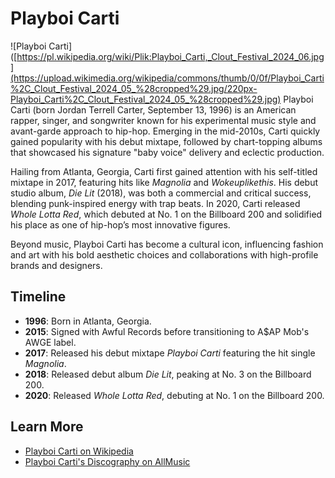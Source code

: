 # Playboi Carti

![Playboi Carti]([https://pl.wikipedia.org/wiki/Plik:Playboi_Carti,_Clout_Festival_2024_06.jpg](https://upload.wikimedia.org/wikipedia/commons/thumb/0/0f/Playboi_Carti%2C_Clout_Festival_2024_05_%28cropped%29.jpg/220px-Playboi_Carti%2C_Clout_Festival_2024_05_%28cropped%29.jpg)
Playboi Carti (born Jordan Terrell Carter, September 13, 1996) is an American rapper, singer, and songwriter known for his experimental music style and avant-garde approach to hip-hop. Emerging in the mid-2010s, Carti quickly gained popularity with his debut mixtape, followed by chart-topping albums that showcased his signature "baby voice" delivery and eclectic production.

Hailing from Atlanta, Georgia, Carti first gained attention with his self-titled mixtape in 2017, featuring hits like *Magnolia* and *Wokeuplikethis*. His debut studio album, *Die Lit* (2018), was both a commercial and critical success, blending punk-inspired energy with trap beats. In 2020, Carti released *Whole Lotta Red*, which debuted at No. 1 on the Billboard 200 and solidified his place as one of hip-hop’s most innovative figures.

Beyond music, Playboi Carti has become a cultural icon, influencing fashion and art with his bold aesthetic choices and collaborations with high-profile brands and designers.

## Timeline

- **1996**: Born in Atlanta, Georgia.
- **2015**: Signed with Awful Records before transitioning to A$AP Mob's AWGE label.
- **2017**: Released his debut mixtape *Playboi Carti* featuring the hit single *Magnolia*.
- **2018**: Released debut album *Die Lit*, peaking at No. 3 on the Billboard 200.
- **2020**: Released *Whole Lotta Red*, debuting at No. 1 on the Billboard 200.

## Learn More

- [Playboi Carti on Wikipedia](https://en.wikipedia.org/wiki/Playboi_Carti)
- [Playboi Carti's Discography on AllMusic](https://www.allmusic.com/artist/playboi-carti-mn0003616780)
